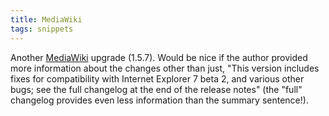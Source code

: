 ```yaml
---
title: MediaWiki
tags: snippets
---
```


Another [MediaWiki](http://www.mediawiki.org/) upgrade (1.5.7). Would be nice if the author provided more information about the changes other than just, "This version includes fixes for compatibility with Internet Explorer 7 beta 2, and various other bugs; see the full changelog at the end of the release notes" (the "full" changelog provides even less information than the summary sentence!).
